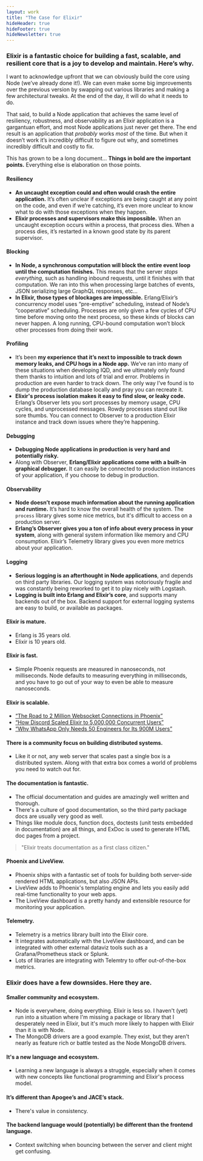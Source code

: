 ```yaml
---
layout: work
title: "The Case for Elixir"
hideHeader: true
hideFooter: true
hideNewsletter: true
---
```


<style>
ul {
    margin: 0;
}

blockquote p {
    margin: 0;
}
</style>

### Elixir is a fantastic choice for building a fast, scalable, and resilient core that is a joy to develop and maintain. Here’s why.

I want to acknowledge upfront that we can obviously build the core using Node (we’ve already done it!). We can even make some big improvements over the previous version by swapping out various libraries and making a few architectural tweaks. At the end of the day, it will do what it needs to do.

That said, to build a Node application that achieves the same level of resiliency, robustness, and observability as an Elixir application is a gargantuan effort, and most Node applications just never get there. The end result is an application that _probably_ works _most_ of the time. But when it doesn’t work it’s incredibly difficult to figure out why, and sometimes incredibly difficult and costly to fix.

This has grown to be a long document... __Things in bold are the important points.__ Everything else is elaboration on those points.

#### Resiliency
- __An uncaught exception could and often would crash the entire application.__ It’s often unclear if exceptions are being caught at any point on the code, and even if we’re catching, it’s even more unclear to know what to do with those exceptions when they happen.
- __Elixir processes and supervisors make this impossible.__ When an uncaught exception occurs within a process, that process dies. When a process dies, it’s restarted in a known good state by its parent supervisor.

#### Blocking
- __In Node, a synchronous computation will block the entire event loop until the computation finishes.__ This means that the server _stops everything_, such as handling inbound requests, until it finishes with that computation. We ran into this when processing large batches of events, JSON serializing large GraphQL responses, etc...
- __In Elixir, those types of blockages are impossible.__ Erlang/Elixir’s concurrency model uses “pre-emptive” scheduling, instead of Node’s “cooperative” scheduling. Processes are only given a few cycles of CPU time before moving onto the next process, so these kinds of blocks can never happen. A long running, CPU-bound computation won’t block other processes from doing their work.

#### Profiling
- It’s been __my experience that it’s next to impossible to track down memory leaks, and CPU hogs in a Node app.__ We’ve ran into many of these situations when developing IQD, and we ultimately only found them thanks to intuition and lots of trial and error. Problems in production are even harder to track down. The only way I’ve found is to dump the production database locally and pray you can recreate it.
- __Elixir's process isolation makes it easy to find slow, or leaky code.__ Erlang’s Observer lets you sort processes by memory usage, CPU cycles, and unprocessed messages. Rowdy processes stand out like sore thumbs. You can connect to Observer to a production Elixir instance and track down issues where they’re happening.

#### Debugging
- __Debugging Node applications in production is very hard and potentially risky.__
- Along with Observer, __Erlang/Elixir applications come with a built-in graphical debugger.__ It can easily be connected to production instances of your application, if you choose to debug in production.

#### Observability
- __Node doesn’t expose much information about the running application and runtime.__ It’s hard to know the overall health of the system. The <code class="language-javascript">process</code> library gives some nice metrics, but it's difficult to access on a production server.
- __Erlang’s Observer gives you a ton of info about every process in your system__, along with general system information like memory and CPU consumption. Elixir’s Telemetry library gives you even more metrics about your application.

#### Logging
- __Serious logging is an afterthought in Node applications__, and depends on third party libraries. Our logging system was notoriously fragile and was constantly being reworked to get it to play nicely with Logstash.
- __Logging is built into Erlang and Elixir’s core__, and supports many backends out of the box. Backend support for external logging systems are easy to build, or available as packages.

#### Elixir is mature.
- Erlang is 35 years old.
- Elixir is 10 years old.

#### Elixir is fast.
- Simple Phoenix requests are measured in nanoseconds, not milliseconds. Node defaults to measuring everything in milliseconds, and you have to go out of your way to even be able to measure nanoseconds.

#### Elixir is scalable.
- [“The Road to 2 Million Websocket Connections in Phoenix”](https://www.phoenixframework.org/blog/the-road-to-2-million-websocket-connections)
- [“How Discord Scaled Elixir to 5,000,000 Concurrent Users”](https://blog.discord.com/scaling-elixir-f9b8e1e7c29b)
- [“Why WhatsApp Only Needs 50 Engineers for Its 900M Users”](https://www.wired.com/2015/09/whatsapp-serves-900-million-users-50-engineers/)
    
#### There is a community focus on building distributed systems.
- Like it or not, any web server that scales past a single box is a distributed system. Along with that extra box comes a world of problems you need to watch out for.

#### The documentation is fantastic.
- The official documentation and guides are amazingly well written and thorough.
- There's a culture of good documentation, so the third party package docs are usually very good as well.
- Things like module docs, function docs, doctests (unit tests embedded in documentation) are all things, and ExDoc is used to generate HTML doc pages from a project.
> "Elixir treats documentation as a first class citizen."

#### Phoenix and LiveView.
- Phoenix ships with a fantastic set of tools for building both server-side rendered HTML applications, but also JSON APIs.
- LiveView adds to Phoenix's templating engine and lets you easily add real-time functionality to your web apps.
- The LiveView dashboard is a pretty handy and extensible resource for monitoring your application.

#### Telemetry.
- Telemetry is a metrics library built into the Elixir core.
- It integrates automatically with the LiveView dashboard, and can be integrated with other external dataviz tools such as a Grafana/Prometheus stack or Splunk.
- Lots of libraries are integrating with Telemtry to offer out-of-the-box metrics.

### Elixir does have a few downsides. Here they are.

#### Smaller community and ecosystem.
- Node is everywhere, doing everything. Elixir is less so. I haven't (yet) run into a situation where I'm missing a package or library that I desperately need in Elixir, but it's much more likely to happen with Elixir than it is with Node.
- The MongoDB drivers are a good example. They exist, but they aren't nearly as feature rich or battle tested as the Node MongoDB drivers.

#### It's a new language and ecosystem.
- Learning a new language is always a struggle, especially when it comes with new concepts like functional programming and Elixir's process model.

#### It’s different than Apogee’s and JACE’s stack.
- There's value in consistency.

#### The backend language would (potentially) be different than the frontend language.
- Context switching when bouncing between the server and client might get confusing.
